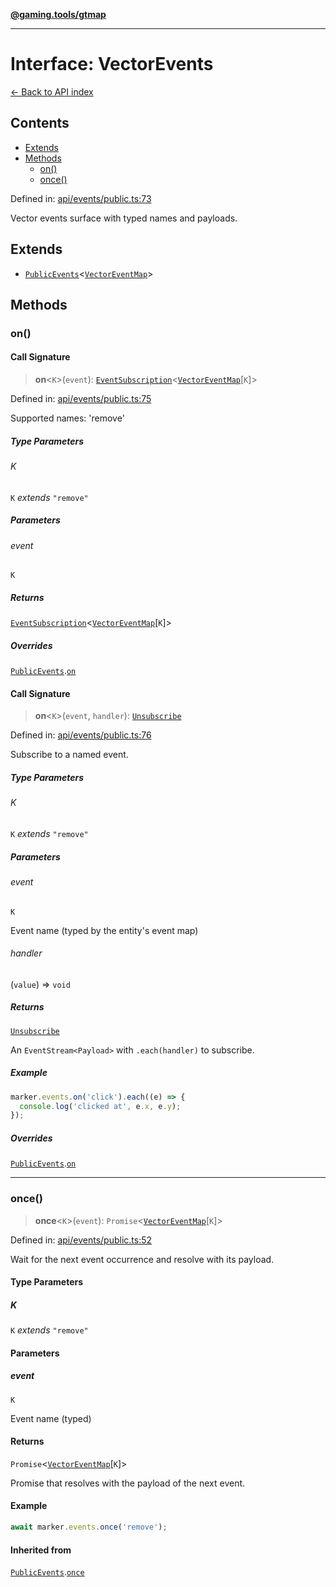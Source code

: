[**@gaming.tools/gtmap**](README.md)

***

# Interface: VectorEvents

[← Back to API index](./README.md)

## Contents

- [Extends](#extends)
- [Methods](#methods)
  - [on()](#on)
  - [once()](#once)

Defined in: [api/events/public.ts:73](https://github.com/gamingtools/gt-map/blob/a614a9d52dc2e3002effbc8d9f1a71b2ca6e5b74/packages/gtmap/src/api/events/public.ts#L73)

Vector events surface with typed names and payloads.

## Extends

- [`PublicEvents`](Interface.PublicEvents.md)\<[`VectorEventMap`](Interface.VectorEventMap.md)\>

## Methods

### on()

#### Call Signature

> **on**\<`K`\>(`event`): [`EventSubscription`](Interface.EventSubscription.md)\<[`VectorEventMap`](Interface.VectorEventMap.md)\[`K`\]\>

Defined in: [api/events/public.ts:75](https://github.com/gamingtools/gt-map/blob/a614a9d52dc2e3002effbc8d9f1a71b2ca6e5b74/packages/gtmap/src/api/events/public.ts#L75)

Supported names: 'remove'

##### Type Parameters

###### K

`K` *extends* `"remove"`

##### Parameters

###### event

`K`

##### Returns

[`EventSubscription`](Interface.EventSubscription.md)\<[`VectorEventMap`](Interface.VectorEventMap.md)\[`K`\]\>

##### Overrides

[`PublicEvents`](Interface.PublicEvents.md).[`on`](Interface.PublicEvents.md#on)

#### Call Signature

> **on**\<`K`\>(`event`, `handler`): [`Unsubscribe`](TypeAlias.Unsubscribe.md)

Defined in: [api/events/public.ts:76](https://github.com/gamingtools/gt-map/blob/a614a9d52dc2e3002effbc8d9f1a71b2ca6e5b74/packages/gtmap/src/api/events/public.ts#L76)

Subscribe to a named event.

##### Type Parameters

###### K

`K` *extends* `"remove"`

##### Parameters

###### event

`K`

Event name (typed by the entity's event map)

###### handler

(`value`) => `void`

##### Returns

[`Unsubscribe`](TypeAlias.Unsubscribe.md)

An `EventStream<Payload>` with `.each(handler)` to subscribe.

##### Example

```ts
marker.events.on('click').each((e) => {
  console.log('clicked at', e.x, e.y);
});
```

##### Overrides

[`PublicEvents`](Interface.PublicEvents.md).[`on`](Interface.PublicEvents.md#on)

***

### once()

> **once**\<`K`\>(`event`): `Promise`\<[`VectorEventMap`](Interface.VectorEventMap.md)\[`K`\]\>

Defined in: [api/events/public.ts:52](https://github.com/gamingtools/gt-map/blob/a614a9d52dc2e3002effbc8d9f1a71b2ca6e5b74/packages/gtmap/src/api/events/public.ts#L52)

Wait for the next event occurrence and resolve with its payload.

#### Type Parameters

##### K

`K` *extends* `"remove"`

#### Parameters

##### event

`K`

Event name (typed)

#### Returns

`Promise`\<[`VectorEventMap`](Interface.VectorEventMap.md)\[`K`\]\>

Promise that resolves with the payload of the next event.

#### Example

```ts
await marker.events.once('remove');
```

#### Inherited from

[`PublicEvents`](Interface.PublicEvents.md).[`once`](Interface.PublicEvents.md#once)
